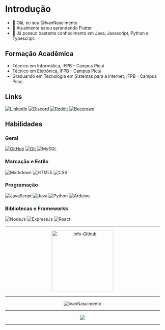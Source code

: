 <!-- ### Hi there 👋 -->

<!--
**IvanNascimento/IvanNascimento** is a ✨ _special_ ✨ repository because its `README.md` (this file) appears on your GitHub profile.

Here are some ideas to get you started:

- 🔭 I’m currently working on ...
- 🌱 I’m currently learning ...
- 👯 I’m looking to collaborate on ...
- 🤔 I’m looking for help with ...
- 💬 Ask me about ...
- 📫 How to reach me: ...
- 😄 Pronouns: ...
- ⚡ Fun fact: ...
-->
# Introdução
- 👋 Olá, eu sou @IvanNascimento
- 🌱 Atualmente estou aprendendo Flutter
- :deciduous_tree: Já possuo bastante conhecimento em Java, Javascript, Python e Typescript.

## Formação Acadêmica
 - Técnico em Informática, IFPB - Campus Picuí
 - Técnico em Eletrônica, IFPB - Campus Picuí
 - Graduando em Tecnologia em Sistemas para a Internet, IFPB - Campus Picuí;

## Links
[![LinkedIn](https://img.shields.io/badge/LinkedIn-000?style=for-the-badge&logo=linkedin&logoColor=0E76A8)](https://www.linkedin.com/in/ivanlsnascimento/)
[![Discord](https://img.shields.io/badge/Discord-000?style=for-the-badge&logo=discord)](discordapp.com/users/0ukii)
[![Reddit](https://img.shields.io/badge/reddit-000?style=for-the-badge&logo=reddit)](https://www.reddit.com/user/IvanNascimento)
[![Beecrowd](https://img.shields.io/badge/beecrowd-000?style=for-the-badge&logo=beecrowd)](https://www.beecrowd.com.br/judge/pt/profile/131686)

## Habilidades
### Geral
[![GitHub](https://img.shields.io/badge/GitHub-000?style=for-the-badge&logo=github)](https://docs.github.com/)
[![Git](https://img.shields.io/badge/Git-000?style=for-the-badge&logo=git)](https://git-scm.com/doc) 
![MySQL](https://img.shields.io/badge/MySQL-000?style=for-the-badge&logo=MySQL)

### Marcação e Estilo
![Markdown](https://img.shields.io/badge/Markdown-000?style=for-the-badge&logo=markdown)
![HTML5](https://img.shields.io/badge/HTML5-000?style=for-the-badge&logo=html5)
![CSS](https://img.shields.io/badge/CSS-000?style=for-the-badge&logo=css&logoColor=264CE4)

### Programação
![JavaScript](https://img.shields.io/badge/JavaScript-000?style=for-the-badge&logo=javascript)
![Java](https://img.shields.io/badge/Java-000?style=for-the-badge&logo=java)
![Python](https://img.shields.io/badge/Python-000?style=for-the-badge&logo=python)
![Arduino](https://img.shields.io/badge/Arduino-000?style=for-the-badge&logo=Arduino)

### Bibliotecas e Frameworks
![NodeJs](https://img.shields.io/badge/NodeJs-000?style=for-the-badge&logo=javascript)
![ExpressJs](https://img.shields.io/badge/ExpressJs-000?style=for-the-badge&logo=javascript)
![React](https://img.shields.io/badge/React-000?style=for-the-badge&logo=react)


<hr/>
<div align="center">
  <img alt="Info-Github" src="http://github-readme-stats.vercel.app/api?username=IvanNascimento&show_icons=true&theme=ocean_dark&include_all_commits=true&count_private=true&title_color=d81b60" height="200">

  <hr/>
  
<img align="center" src="https://github-readme-stats.vercel.app/api/top-langs?username=IvanNascimento&show_icons=true&locale=en&layout=compact&theme=ocean_dark&title_color=d81b60" alt="IvanNascimento" />

</div>
<hr/>

<div align='center'>
<a height="150em" href="http://www.github.com/IvanNascimento"><img src="https://github-readme-streak-stats.herokuapp.com/?user=IvanNascimento&stroke=2ea043&background=171717&ring=3382ed&fire=3382ed&currStreakNum=0bd967&currStreakLabel=3382ed&sideNums=0bd967&sideLabels=3382ed&dates=0bd967&hide_border=true" /></a>
</div>


<hr/>
